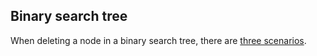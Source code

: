 ## Binary search tree

When deleting a node in a binary search tree, there 
are [three scenarios](https://www.geeksforgeeks.org/binary-search-tree-set-2-delete/).
